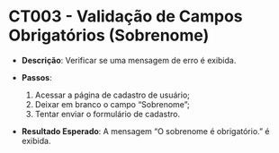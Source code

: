 # CT003 - Validação de Campos Obrigatórios (Sobrenome)

- **Descrição**: Verificar se uma mensagem de erro é exibida.

- **Passos**:
    1. Acessar a página de cadastro de usuário;
    2. Deixar em branco o campo “Sobrenome”;
    3. Tentar enviar o formulário de cadastro.

- **Resultado Esperado**: A mensagem “O sobrenome é obrigatório.” é exibida.
